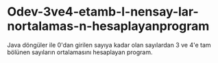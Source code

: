 # Odev-3ve4-etamb-l-nensay-lar-nortalamas-n-hesaplayanprogram
Java döngüler ile 0'dan girilen sayıya kadar olan sayılardan 3 ve 4'e tam bölünen sayıların ortalamasını hesaplayan program.
